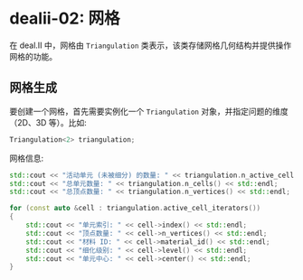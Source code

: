 # dealii-02: 网格

在 deal.II 中，网格由 `Triangulation` 类表示，该类存储网格几何结构并提供操作网格的功能。

## 网格生成

要创建一个网格，首先需要实例化一个 `Triangulation` 对象，并指定问题的维度（2D、3D 等）。比如:
```cpp
Triangulation<2> triangulation;
```
网格信息:

```cpp
std::cout << "活动单元 (未被细分) 的数量: " << triangulation.n_active_cells() << std::endl;
std::cout << "总单元数量: " << triangulation.n_cells() << std::endl;
std::cout << "总顶点数量: " << triangulation.n_vertices() << std::endl;

for (const auto &cell : triangulation.active_cell_iterators())
{
    std::cout << "单元索引: " << cell->index() << std::endl;
    std::cout << "顶点数量: " << cell->n_vertices() << std::endl;
    std::cout << "材料 ID: " << cell->material_id() << std::endl;
    std::cout << "细化级别: " << cell->level() << std::endl;
    std::cout << "单元中心: " << cell->center() << std::endl;
}

```
<!--stackedit_data:
eyJoaXN0b3J5IjpbMTczNTM3ODk3NSwxMDkwOTQ4MjldfQ==
-->